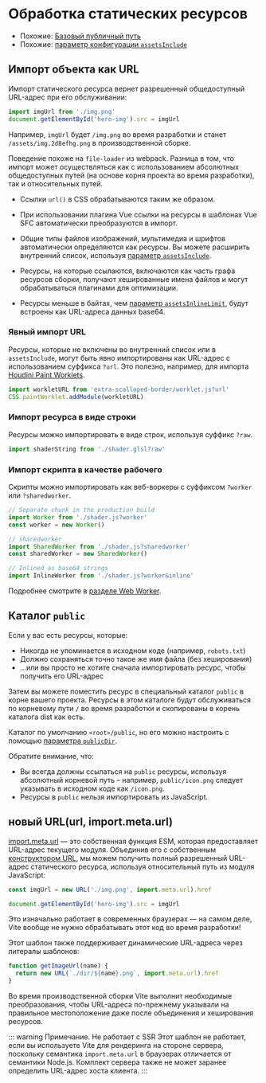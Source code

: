 # Обработка статических ресурсов

- Похожие: [Базовый публичный путь](./build#public-base-path)
- Похожие: [параметр конфигурации `assetsInclude`](/config/#assetsinclude)

## Импорт объекта как URL

Импорт статического ресурса вернет разрешенный общедоступный URL-адрес при его обслуживании:

```js
import imgUrl from './img.png'
document.getElementById('hero-img').src = imgUrl
```

Например, `imgUrl` будет `/img.png` во время разработки и станет `/assets/img.2d8efhg.png` в производственной сборке.

Поведение похоже на `file-loader` из webpack. Разница в том, что импорт может осуществляться как с использованием абсолютных общедоступных путей (на основе корня проекта во время разработки), так и относительных путей.

- Ссылки `url()` в CSS обрабатываются таким же образом.

- При использовании плагина Vue ссылки на ресурсы в шаблонах Vue SFC автоматически преобразуются в импорт.

- Общие типы файлов изображений, мультимедиа и шрифтов автоматически определяются как ресурсы. Вы можете расширить внутренний список, используя [параметр `assetsInclude`](/config/#assetsinclude).

- Ресурсы, на которые ссылаются, включаются как часть графа ресурсов сборки, получают хешированные имена файлов и могут обрабатываться плагинами для оптимизации.

- Ресурсы меньше в байтах, чем [параметр `assetsInlineLimit`](/config/#build-assetsinlinelimit), будут встроены как URL-адреса данных base64.

### Явный импорт URL

Ресурсы, которые не включены во внутренний список или в `assetsInclude`, могут быть явно импортированы как URL-адрес с использованием суффикса `?url`. Это полезно, например, для импорта [Houdini Paint Worklets](https://houdini.how/usage).

```js
import workletURL from 'extra-scalloped-border/worklet.js?url'
CSS.paintWorklet.addModule(workletURL)
```

### Импорт ресурса в виде строки

Ресурсы можно импортировать в виде строк, используя суффикс `?raw`.

```js
import shaderString from './shader.glsl?raw'
```

### Импорт скрипта в качестве рабочего

Скрипты можно импортировать как веб-воркеры с суффиксом `?worker` или `?sharedworker`.

```js
// Separate chunk in the production build
import Worker from './shader.js?worker'
const worker = new Worker()
```

```js
// sharedworker
import SharedWorker from './shader.js?sharedworker'
const sharedWorker = new SharedWorker()
```

```js
// Inlined as base64 strings
import InlineWorker from './shader.js?worker&inline'
```

Подробнее смотрите в [разделе Web Worker](./features.md#web-workers).

## Каталог `public`

Если у вас есть ресурсы, которые:

- Никогда не упоминается в исходном коде (например, `robots.txt`)
- Должно сохраняться точно такое же имя файла (без хеширования)
- ...или вы просто не хотите сначала импортировать ресурс, чтобы получить его URL-адрес

Затем вы можете поместить ресурс в специальный каталог `public` в корне вашего проекта. Ресурсы в этом каталоге будут обслуживаться по корневому пути `/` во время разработки и скопированы в корень каталога dist как есть.

Каталог по умолчанию `<root>/public`, но его можно настроить с помощью [параметра `publicDir`](/config/#publicdir).

Обратите внимание, что:

- Вы всегда должны ссылаться на `public` ресурсы, используя абсолютный корневой путь – например, `public/icon.png` следует указывать в исходном коде как `/icon.png`.
- Ресурсы в `public` нельзя импортировать из JavaScript.

## новый URL(url, import.meta.url)

[import.meta.url](https://developer.mozilla.org/en-US/docs/Web/JavaScript/Reference/Statements/import.meta) — это собственная функция ESM, которая предоставляет URL-адрес текущего модуля. Объединив его с собственным [конструктором URL](https://developer.mozilla.org/en-US/docs/Web/API/URL), мы можем получить полный разрешенный URL-адрес статического ресурса, используя относительный путь из модуля JavaScript:

```js
const imgUrl = new URL('./img.png', import.meta.url).href

document.getElementById('hero-img').src = imgUrl
```

Это изначально работает в современных браузерах — на самом деле, Vite вообще не нужно обрабатывать этот код во время разработки!

Этот шаблон также поддерживает динамические URL-адреса через литералы шаблонов:

```js
function getImageUrl(name) {
  return new URL(`./dir/${name}.png`, import.meta.url).href
}
```

Во время производственной сборки Vite выполнит необходимые преобразования, чтобы URL-адреса по-прежнему указывали на правильное местоположение даже после объединения и хеширования ресурсов.

::: warning Примечание. Не работает с SSR
Этот шаблон не работает, если вы используете Vite для рендеринга на стороне сервера, поскольку семантика `import.meta.url` в браузерах отличается от семантики Node.js. Комплект сервера также не может заранее определить URL-адрес хоста клиента.
:::
